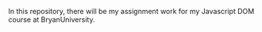 In this repository, there will be my assignment work for my Javascript DOM course at BryanUniversity. 
